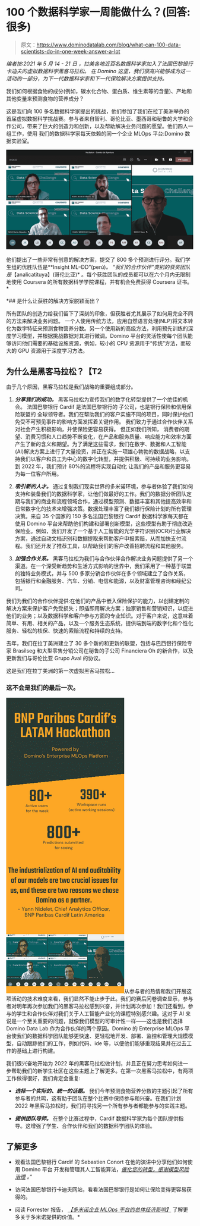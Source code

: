 # 100 个数据科学家一周能做什么？(回答:很多)

> 原文：<https://www.dominodatalab.com/blog/what-can-100-data-scientists-do-in-one-week-answer-a-lot>

*编者按:2021 年 5 月 14 - 21 日* *，拉美各地近百名数据科学家加入了法国巴黎银行卡迪夫的虚拟数据科学黑客马拉松。* *在 Domino 这里，我们很高兴能够成为这一活动的一部分，为下一代数据科学家和下一代保险解决方案提供支持。*

我们如何根据食物的成分(例如，碳水化合物、蛋白质、维生素等的含量)、产地和其他变量来预测食物的营养成分？

这是我们向 100 多名数据科学家提出的挑战，他们参加了我们在拉丁美洲举办的首届虚拟数据科学挑战赛。参与者来自智利、哥伦比亚、墨西哥和秘鲁的大学和合作公司，带来了巨大的创造力和创新，以及帮助解决业务问题的愿望。他们四人一组工作，使用 我们的数据科学家每天依赖的同一个企业 MLOps 平台:Domino 数据实验室。

*![BNP Hackathon](img/33b76642e3cf46cc9a1f8ec547b3b67a.png)*

他们提出了一些非常有创意的解决方案，提交了 800 多个预测进行评分。我们学生组的优胜队伍是**Insight ML–DD”(perú)*。 “我们的合作伙伴”类别的获奖团队是*【analicatituya】(哥伦比亚)* 。每个获胜团队的成员都可以在六个月内无限制地使用 Coursera 的所有数据科学学院课程，并有机会免费获得 Coursera 证书。*

 *## 是什么让获胜的解决方案脱颖而出？

所有团队的创造力给我们留下了深刻的印象，但获胜者尤其展示了如何用完全不同的方法来解决业务问题。 一个人使用传统方法，应用自然语言处理(NLP)将文本转化为数字特征来预测食物营养分数。另一个使用新的高级方法，利用预先训练的深度学习模型，并根据挑战数据对其进行微调。Domino 平台的灵活性使每个团队能够访问他们需要的基础设施资源，例如，较小的 CPU 资源用于“传统”方法，而较大的 GPU 资源用于深度学习方法。

## 为什么是黑客马拉松？【T2

由于几个原因，黑客马拉松是我们战略的重要组成部分。

1.  ***分享我们的成功。*** 黑客马拉松为宣传我们的数字化转型提供了一个绝佳的机会。 法国巴黎银行 Cardif 是法国巴黎银行的 子公司，也是银行保险和信用保险联盟的 全球领导者。我们在帮助我们的客户实施不同的项目，同时保护他们免受不可预见事件的影响方面发挥着关键作用。 我们致力于通过合作伙伴关系对社会产生积极影响，并使保险更容易获得。 但正如我们所知， 消费者的期望、消费习惯和人口趋势不断变化，在产品和服务质量、响应能力和效率方面产生了新的含义和期望。为了满足这些需求，我们在数字、数据和人工智能(AI)解决方案上进行了大量投资，并正在实施一项雄心勃勃的数据战略，以支持我们以客户和员工为中心的数字化转型，并提供积极、可持续的业务影响。 到 2022 年，我们预计 80%的流程将实现自动化 让我们的产品和服务更容易为每一位客户所用。 
2.  ***吸引新的人才。*** 通过复制我们现实世界的多米诺环境，参与者体验了我们如何支持和装备我们的数据科学家，让他们做最好的工作。我们的数据分析团队定期与我们的商业和流程领域合作，通过模型预测、数据丰富和其他提高效率和日常数字化的技术来增强决策。数据处理丰富了我们银行保险计划的所有管理决策。来自 35 个国家的 150 多名法国巴黎银行 Cardif 数据科学家每天都在使用 Domino 平台来帮助他们构建和部署创新模型，这些模型有助于彻底改造保险业。例如，我们开发了一个基于人工智能的光学字符识别(OCR)行业解决方案，通过自动文档识别和数据提取来帮助客户申报索赔，从而加快支付流程。我们还开发了推荐工具，以帮助我们的客户改善招聘流程和其他服务。

3.  ***加强合作关系。*** 黑客马拉松为我们与合作伙伴合作解决业务问题提供了另一个渠道。在一个深受新趋势和生活方式影响的世界中，我们采用了一种基于联盟的独特业务模式，并与 500 多家分销合作伙伴在多个领域建立了合作关系，包括银行和金融服务、汽车、分销、电信和能源，以及财富管理咨询和经纪公司。

我们为我们的合作伙伴提供:在他们的产品中嵌入保险保护的能力，以创建定制的解决方案来保护客户免受损失；即插即用解决方案；独家销售和营销知识，以促进他们的业务；以及数据科学和客户参与方面的专业知识。对于客户来说，这意味着简单、有用、相关的产品，以及一个服务生态系统，提供端到端的数字化和个性化服务、轻松的核保、快速的索赔流程和持续的支持。

去年，我们在拉丁美洲建立了 30 多个新的和更新的联盟，包括与巴西银行保险专家 Brasilseg 和大型零售分销公司在秘鲁的子公司 Financiera Oh 的新合作，以及更新我们与哥伦比亚 Grupo Aval 的协议。

这是我们在拉丁美洲的第一次虚拟黑客马拉松…

### 这不会是我们的最后一次。

![BNP Hackathon Infographic](img/57404af79834aa4ae76e1cb3cc731689.png)从参与者的热情和我们开展这项活动的技术难度来看，我们显然不能止步于此。我们的赛后问卷调查显示，参与者对明年再次参加我们的黑客马拉松感到兴奋，并计划再次参加！我们还看到，参与的学生和合作伙伴对我们关于人工智能产业化的课程特别感兴趣。这对于 AI 来说是一个至关重要的问题，就像我们模型的可审计性一样——这也是我们选择 Domino Data Lab 作为合作伙伴的两个原因。Domino 的 Enterprise MLOps 平台使我们的数据科学团队能够更快速、更轻松地开发、部署、监控和管理大规模模型，自动跟踪他们的工作，例如代码、ide 等，以便他们能够重现结果并在过去工作的基础上进行构建。

我们很兴奋地开始为 2022 年的黑客马拉松做计划，并且正在努力思考如何进一步帮助我们的新学生社区在这些主题上了解更多。在第一次黑客马拉松中，有两项工作做得很好，我们肯定会重复:

*   ***选择一个实际的、统一的话题。*** 我们今年预测食物营养分数的主题引起了所有参与者的共鸣，这有助于团队在整个比赛中保持参与和兴奋。在我们计划 2022 年黑客马拉松时，我们将寻找另一个所有参与者都能参与的实践主题。

*   ***提供团队导师。*** 在整个比赛过程中，Cardif 数据科学家为每个团队提供指导。这增强了学生、合作伙伴和我们的数据科学团队的体验。

## **了解更多**

*   观看法国巴黎银行 Cardif 的 Sebastien Conort 在他的演讲中分享他们如何使用 Domino 平台 开发和管理其人工智能算法，[*催化您的转型，感谢模型风险治理*](https://dominodatalab.wistia.com/medias/81icchhvj5) *。”*

*   访问法国巴黎银行卡迪夫网站[](https://www.bnpparibascardif.com/en/who-are-we)，看看法国巴黎银行是如何让保险变得更容易获得的。

*   阅读 Forrester 报告， [*【多米诺企业 MLOps 平台的总体经济影响】*](https://www.dominodatalab.com/domino-business-impact-forrester-tei-report/) 了解更多关于多米诺提供的价值。*